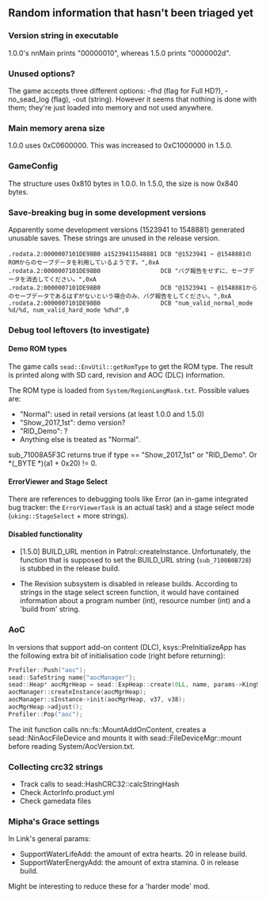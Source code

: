 ## Random information that hasn't been triaged yet

### Version string in executable
1.0.0's nnMain prints "00000010", whereas 1.5.0 prints "0000002d".

### Unused options?
The game accepts three different options: -fhd (flag for Full HD?), -no_sead_log (flag),
-out (string). However it seems that nothing is done with them; they're just loaded into memory
and not used anywhere.

### Main memory arena size
1.0.0 uses 0xC0600000. This was increased to 0xC1000000 in 1.5.0.

### GameConfig
The structure uses 0x810 bytes in 1.0.0. In 1.5.0, the size is now 0x840 bytes.

### Save-breaking bug in some development versions

Apparently some development versions (1523941 to 1548881) generated unusable saves.
These strings are unused in the release version.

```
.rodata.2:0000007101DE98B0 a15239411548881 DCB "@1523941 ~ @1548881のROMからのセーブデータを利用しているようです。",0xA
.rodata.2:0000007101DE98B0                 DCB "バグ報告をせずに、セーブデータを消去してください。",0xA
.rodata.2:0000007101DE98B0                 DCB "@1523941 ~ @1548881からのセーブデータであるはずがないという場合のみ、バグ報告をしてください。",0xA
.rodata.2:0000007101DE98B0                 DCB "num_valid_normal_mode %d/%d, num_valid_hard_mode %d%d",0
```

### Debug tool leftovers (to investigate)

#### Demo ROM types

The game calls `sead::EnvUtil::getRomType` to get the ROM type.
The result is printed along with SD card, revision and AOC (DLC) information.

The ROM type is loaded from `System/RegionLangMask.txt`. Possible values are:

* "Normal": used in retail versions (at least 1.0.0 and 1.5.0)
* "Show_2017_1st": demo version?
* "RID_Demo": ?
* Anything else is treated as "Normal".

sub_71008A5F3C returns true if type == "Show_2017_1st" or "RID_Demo". Or *(_BYTE *)(a1 + 0x20) != 0.

#### ErrorViewer and Stage Select

There are references to debugging tools like Error (an in-game integrated bug tracker: the
`ErrorViewerTask` is an actual task) and a stage select mode (`uking::StageSelect` + more strings).

#### Disabled functionality

* [1.5.0] BUILD_URL mention in Patrol::createInstance. Unfortunately, the function that is
supposed to set the BUILD_URL string (`sub_7100B0B728`) is stubbed in the release build.

* The Revision subsystem is disabled in release builds. According to strings in the stage
select screen function, it would have contained information about a program number (int),
resource number (int) and a 'build from' string.

### AoC

In versions that support add-on content (DLC), ksys::PreInitializeApp has the following extra
bit of initialisation code (right before returning):

```c++
Profiler::Push("aoc");
sead::SafeString name{"aocManager"};
sead::Heap* aocMgrHeap = sead::ExpHeap::create(0LL, name, params->KingSysHeap, 8LL, 1LL, 0);
aocManager::createInstance(aocMgrHeap);
aocManager::sInstance->init(aocMgrHeap, v37, v38);
aocMgrHeap->adjust();
Profiler::Pop("aoc");
```

The init function calls nn::fs::MountAddOnContent, creates a sead::NinAocFileDevice
and mounts it with sead::FileDeviceMgr::mount before reading System/AocVersion.txt.

### Collecting crc32 strings

* Track calls to sead::HashCRC32::calcStringHash
* Check ActorInfo.product.yml
* Check gamedata files

### Mipha's Grace settings

In Link's general params:

* SupportWaterLifeAdd: the amount of extra hearts. 20 in release build.
* SupportWaterEnergyAdd: the amount of extra stamina. 0 in release build.

Might be interesting to reduce these for a 'harder mode' mod.

